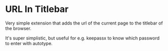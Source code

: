 # URL In Titlebar
Very simple extension that adds the url of the current page to the titlebar of the browser.

It's super simplistic, but useful for e.g. keepassx to know which password to enter with autotype.
